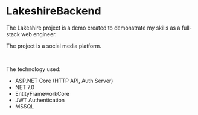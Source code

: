 # LakeshireBackend

The Lakeshire project is a demo created to demonstrate my skills as a full-stack web engineer.

The project is a social media platform.

<br/>

The technology used:
* ASP.NET Core (HTTP API, Auth Server)
* NET 7.0
* EntityFrameworkCore
* JWT Authentication
* MSSQL
